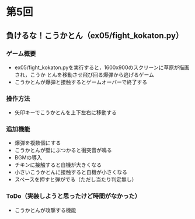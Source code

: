 # 第5回
## 負けるな！こうかとん（ex05/fight_kokaton.py）
### ゲーム概要
- ex05/fight_kokaton.pyを実行すると，1600x900のスクリーンに草原が描画され，こうか
とんを移動させ飛び回る爆弾から逃げるゲーム
- こうかとんが爆弾と接触するとゲームオーバーで終了する
### 操作方法
- 矢印キーでこうかとんを上下左右に移動する
### 追加機能
- 爆弾を複数個にする
- こうかとんが壁にぶつかると衝突音が鳴る
- BGMの導入
- チキンに接触すると自機が大きくなる
- 小さいこうかとんに接触すると自機が小さくなる
- スペースを押すと弾がでる（ただし当たり判定無し）
### ToDo（実装しようと思ったけど時間がなかった）
- こうかとんが攻撃する機能